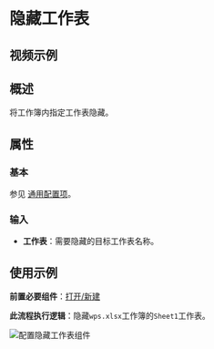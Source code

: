 # 隐藏工作表

## 视频示例

## 概述

将工作簿内指定工作表隐藏。

## 属性

### 基本

参见 [通用配置项](../Appendix/CommonConfigurationItems.md)。

### 输入

- **工作表**：需要隐藏的目标工作表名称。

## 使用示例

**前置必要组件**：[打开/新建](../WPSExcel/OpenExcel.md)

**此流程执行逻辑**：隐藏`wps.xlsx`工作簿的`Sheet1`工作表。

![配置隐藏工作表组件](https://docimages.blob.core.chinacloudapi.cn/images/Activities/wps58.png)
